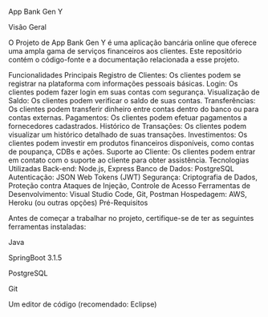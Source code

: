 App Bank Gen Y

Visão Geral

O Projeto de App Bank Gen Y é uma aplicação bancária online que oferece uma ampla gama de serviços financeiros aos clientes. Este repositório contém o código-fonte e a documentação relacionada a esse projeto.

Funcionalidades Principais
Registro de Clientes: Os clientes podem se registrar na plataforma com informações pessoais básicas.
Login: Os clientes podem fazer login em suas contas com segurança.
Visualização de Saldo: Os clientes podem verificar o saldo de suas contas.
Transferências: Os clientes podem transferir dinheiro entre contas dentro do banco ou para contas externas.
Pagamentos: Os clientes podem efetuar pagamentos a fornecedores cadastrados.
Histórico de Transações: Os clientes podem visualizar um histórico detalhado de suas transações.
Investimentos: Os clientes podem investir em produtos financeiros disponíveis, como contas de poupança, CDBs e ações.
Suporte ao Cliente: Os clientes podem entrar em contato com o suporte ao cliente para obter assistência.
Tecnologias Utilizadas
Back-end: Node.js, Express
Banco de Dados:  PostgreSQL
Autenticação: JSON Web Tokens (JWT)
Segurança: Criptografia de Dados, Proteção contra Ataques de Injeção, Controle de Acesso
Ferramentas de Desenvolvimento: Visual Studio Code, Git, Postman
Hospedagem: AWS, Heroku (ou outras opções)
Pré-Requisitos

Antes de começar a trabalhar no projeto, certifique-se de ter as seguintes ferramentas instaladas:

Java

SpringBoot 3.1.5

PostgreSQL

Git

Um editor de código (recomendado: Eclipse)
